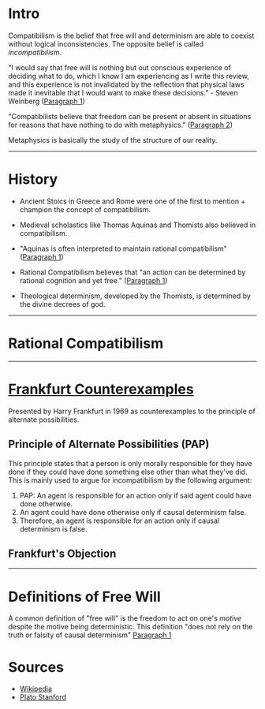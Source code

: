 # Intro
Compatibilism is the belief that free will and determinism are able to coexist without logical inconsistencies. The opposite belief is called _incompatibilism_.

"I would say that free will is nothing but out conscious experience of deciding what to do, which I know I am experiencing as I write this review, and this experience is not invalidated by the reflection that physical laws made it inevitable that I would want to make these decisions." - Steven Weinberg ([Paragraph 1](https://en.wikipedia.org/wiki/Compatibilism))

"Compatibilists believe that freedom can be present or absent in situations for reasons that have nothing to do with metaphysics." ([Paragraph 2](https://en.wikipedia.org/wiki/Compatibilism))

Metaphysics is basically the study of the structure of our reality.

---

# History
- Ancient Stoics in Greece and Rome were one of the first to mention + champion the concept of compatibilism.

- Medieval scholastics like Thomas Aquinas and Thomists also believed in compatibilism.

- "Aquinas is often interpreted to maintain rational compatibilism" ([Paragraph 1](https://en.wikipedia.org/wiki/Compatibilism#History))

- Rational Compatibilism believes that "an action can be determined by rational cognition and yet free." ([Paragraph 1](https://en.wikipedia.org/wiki/Compatibilism#History))

- Theological determinism, developed by the Thomists, is determined by the divine decrees of god. 

---

# Rational Compatibilism

---

# [Frankfurt Counterexamples](https://en.wikipedia.org/wiki/Frankfurt_cases)
Presented by Harry Frankfurt in 1969 as counterexamples to the principle of alternate possibilities.

## Principle of Alternate Possibilities (PAP)
This principle states that a person is only morally responsible for they have done if they could have done something else other than what they've did. This is mainly used to argue for incompatibilism by the following argument:
1. PAP: An agent is responsible for an action only if said agent could have done otherwise.
2. An agent could have done otherwise only if causal determinism false.
3. Therefore, an agent is responsible for an action only if causal determinism is false.

## Frankfurt's Objection

---

# Definitions of Free Will
A common definition of "free will" is the freedom to act on one's _motive_ despite the motive being deterministic. This definition "does not rely on the truth or falsity of causal determinism" [Paragraph 1](https://en.wikipedia.org/wiki/Compatibilism#Defining_free_will)


# Sources
- [Wikipedia](https://en.wikipedia.org/wiki/Compatibilism#)
- [Plato Stanford](https://plato.stanford.edu/entries/compatibilism)